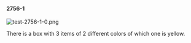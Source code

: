 #### 2756-1
![test-2756-1-0.png](https://github.com/lil-lab/nlvr/raw/master/nlvr/test/images/0/test-2756-1-0.png "test-2756-1-0.png")

There is a box with 3 items of 2 different colors of which one is yellow.